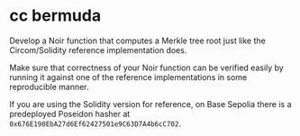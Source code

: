 # cc bermuda

Develop a Noir function that computes a Merkle tree root just like the Circom/Solidity reference implementation does.

Make sure that correctness of your Noir function can be verified easily by running it against one of the reference implementations in some reproducible manner.

If you are using the Solidity version for reference, on Base Sepolia there is a predeployed Poseidon hasher at `0x676E190EbA27d6Ef62427501e9C63D7A4b6cC702`.
